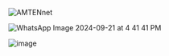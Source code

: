 ![AMTENnet](https://github.com/user-attachments/assets/875f78e4-bb4d-45a7-9627-9c9feac9ea5f)


![WhatsApp Image 2024-09-21 at 4 41 41 PM](https://github.com/user-attachments/assets/87293dc4-46c6-41ea-9d44-14476ac0d0d8)


![image](https://github.com/user-attachments/assets/2dd7b824-4975-46e5-b896-87a25649bab5)

